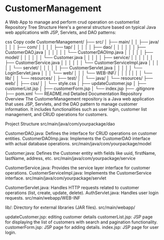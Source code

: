 # CustomerManagement
A Web App to manage and perform crud operation on customerlist 
Repository Tree Structure
Here's a general structure based on typical Java web applications with JSP, Servlets, and DAO patterns:

css
Copy code
CustomerManagement/
├── src/
│   ├── main/
│   │   ├── java/
│   │   │   ├── com/
│   │   │   │   ├── tap/
│   │   │   │   │   ├── dao/
│   │   │   │   │   │   ├── CustomerDAO.java
│   │   │   │   │   │   └── CustomerDAOImp.java
│   │   │   │   │   ├── model/
│   │   │   │   │   │   └── Customer.java
│   │   │   │   │   ├── service/
│   │   │   │   │   │   ├── CustomerService.java
│   │   │   │   │   │   └── CustomerServiceImpl.java
│   │   │   │   │   └── servlet/
│   │   │   │   │       ├── CustomerServlet.java
│   │   │   │   │       └── LoginServlet.java
│   │   │   └── web/
│   │   │       └── WEB-INF/
│   │   │           |
│   │   │           └── lib/
│   │   └── resources/
│   ├── test/
│   │   └── java/
│   └── resources/
├── web/
│   ├── css/
│   │   └── style.css
│   ├── updateCustomer.jsp
│   ├── customerList.jsp
│   ├── customerForm.jsp
│   └── index.jsp
├── .gitignore
├── pom.xml
└── README.md
Detailed Documentation
Repository Overview
The CustomerManagement repository is a Java web application that uses JSP, Servlets, and the DAO pattern to manage customer information. It includes functionalities such as user login, customer list management, and CRUD operations for customers.

Project Structure
src/main/java/com/yourpackage/dao

CustomerDAO.java: Defines the interface for CRUD operations on customer entities.
CustomerDAOImp.java: Implements the CustomerDAO interface with actual database operations.
src/main/java/com/yourpackage/model

Customer.java: Defines the Customer entity with fields like uuid, firstName, lastName, address, etc.
src/main/java/com/yourpackage/service

CustomerService.java: Provides the service layer interface for customer operations.
CustomerServiceImpl.java: Implements the CustomerService interface.
src/main/java/com/yourpackage/servlet

CustomerServlet.java: Handles HTTP requests related to customer operations (list, create, update, delete).
AuthServlet.java: Handles user login requests.
src/main/webapp/WEB-INF

lib/: Directory for external libraries (JAR files).
src/main/webapp/

 
updateCustomer.jsp:  editing customer details
customerList.jsp: JSP page for displaying the list of customers with search and pagination functionality.
customerForm.jsp: JSP page for adding details.
index.jsp: JSP page for user login.
